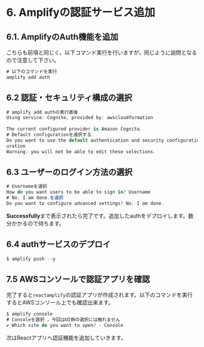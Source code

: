 # 6. Amplifyの認証サービス追加

## 6.1. AmplifyのAuth機能を追加

こちらも前項と同じく，以下コマンド実行を行いますが，同じように設問となるので注意して下さい。

```csharp
# 以下のコマンドを実行
amplify add auth
```

## 6.2 認証・セキュリティ構成の選択
```csharp
# amplify add authの実行直後
Using service: Cognito, provided by: awscloudformation
 
The current configured provider is Amazon Cognito. 
# Default configurationを選択する
Do you want to use the default authentication and security configuration? Default config
uration
Warning: you will not be able to edit these selections. 
```

## 6.3 ユーザーのログイン方法の選択 

```csharp
# Usernameを選択
How do you want users to be able to sign in? Username
# No, I am done.を選択
Do you want to configure advanced settings? No, I am done.
```

**Successfully**まで表示されたら完了です。追加したauthをデプロイします。数分かかるので待ちます。

## 6.4 authサービスのデプロイ

```csharp
$ amplify push --y
```

## 7.5 AWSコンソールで認証アプリを確認

完了すると`reactamplify`の認証アプリが作成されます。以下のコマンドを実行するとAWSコンソール上でも確認出来ます。

```csharp
$ amplify console
# Consoleを選択 ，今回はUI側の選択には触れません
✔ Which site do you want to open? · Console
```

次はReactアプリへ認証機能を追加していきます。